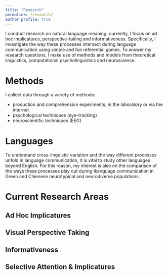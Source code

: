 ```yaml
---
title: "Research"
permalink: /research/
author profile: true
---
```


I conduct research on natural language meaning: currently, I focus on ad hoc implicatures, perspective-taking and informativeness. Specifically, I investigate the way these processes intersect during language communication using simple and fun referential games. To answer my research questions, I make use of methods and models from theoretical linguistics, computational psycholinguistics and neuroscience.

# Methods

I collect data through a variety of methods:

- production and comprehension experiments, in the laboratory or via the internet
- psychological techniques (eye-tracking)
- neuroscientific techniques (EEG)

# Languages

To understand cross-linguistic variation and the way different processes unfold in language communication, it is vital to study other languages beyond English. For this reason, my interest is also on the comparison of the ways these processes play out during lkanguage communication in Green and Chienese neurotypical and neurodiverse populations.

# Current Research Areas

## Ad Hoc Implicatures

## Visual Perspective Taking

## Informativeness

## Selective Attention & Implicatures
